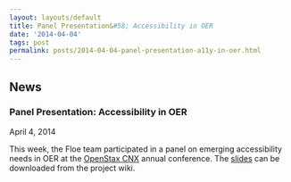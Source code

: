 ```yaml
---
layout: layouts/default
title: Panel Presentation&#58; Accessibility in OER
date: '2014-04-04'
tags: post
permalink: posts/2014-04-04-panel-presentation-a11y-in-oer.html
---
```

<article class="floe-content floe-news-item">
                <h2> News </h2>
                <h3>Panel Presentation: Accessibility in OER</h3>
                <time class="floe-date" datetime="2014-04-04">April 4, 2014</time>
                <p>This week, the Floe team participated in a panel on emerging accessibility needs in
                    OER at the <a href="https://cnx.org/">OpenStax CNX</a> annual conference.
                    The <a href="http://wiki.fluidproject.org/download/attachments/1707985/Connexions.pdf?version=1&modificationDate=1397054988700&api=v2">slides</a> can be downloaded from the project wiki.
                </p>
            </article>
